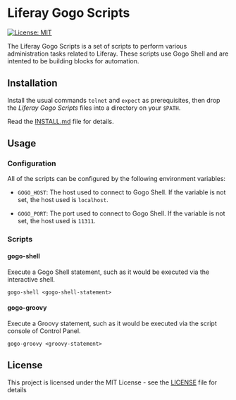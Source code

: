 # Liferay Gogo Scripts

[![License: MIT](https://img.shields.io/badge/License-MIT-brightgreen.svg)](https://opensource.org/licenses/MIT)

The Liferay Gogo Scripts is a set of scripts to perform various administration tasks related to Liferay. These scripts use Gogo Shell and are intented to be building blocks for automation.

## Installation

Install the usual commands `telnet` and `expect` as prerequisites, then drop the *Liferay Gogo Scripts* files into a directory on your `$PATH`. 

Read the [INSTALL.md](INSTALL.md) file for details.

## Usage

### Configuration

All of the scripts can be configured by the following environment variables:

* `GOGO_HOST`: The host used to connect to Gogo Shell. If the variable is not set, the host used is `localhost`.

* `GOGO_PORT`: The port used to connect to Gogo Shell. If the variable is not set, the host used is `11311`.

### Scripts

#### gogo-shell

Execute a Gogo Shell statement, such as it would be executed via the interactive shell.

```
gogo-shell <gogo-shell-statement>
```

#### gogo-groovy

Execute a Groovy statement, such as it would be executed via the script console of Control Panel. 

```
gogo-groovy <groovy-statement>
```

## License

This project is licensed under the MIT License - see the [LICENSE](LICENSE) file for details
